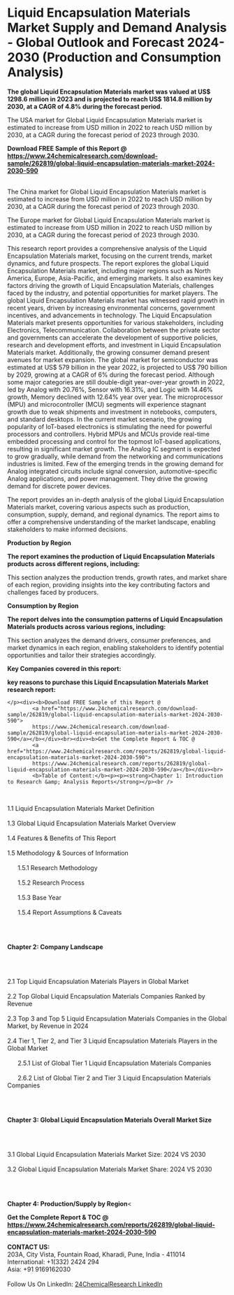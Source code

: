 <h1>Liquid Encapsulation Materials Market Supply and Demand Analysis - Global Outlook and Forecast 2024-2030 (Production and Consumption Analysis)</h1><p><strong>The global Liquid Encapsulation Materials market was valued at US$ 1298.6 million in 2023 and is projected to reach US$ 1814.8 million by 2030, at a CAGR of 4.8% during the forecast period. </strong></p><p>
</p><p>The USA market for Global Liquid Encapsulation Materials market is estimated to increase from USD million in 2022 to reach USD million by 2030, at a CAGR during the forecast period of 2023 through 2030.</p><div><b>Download FREE Sample of this Report @ 
            <a href="https://www.24chemicalresearch.com/download-sample/262819/global-liquid-encapsulation-materials-market-2024-2030-590">
            https://www.24chemicalresearch.com/download-sample/262819/global-liquid-encapsulation-materials-market-2024-2030-590</a></b></div><br><p>
</p><p>The China market for Global Liquid Encapsulation Materials market is estimated to increase from USD million in 2022 to reach USD million by 2030, at a CAGR during the forecast period of 2023 through 2030.</p><p>
</p><p>The Europe market for Global Liquid Encapsulation Materials market is estimated to increase from USD million in 2022 to reach USD million by 2030, at a CAGR during the forecast period of 2023 through 2030.</p><p>
</p><p>This research report provides a comprehensive analysis of the Liquid Encapsulation Materials market, focusing on the current trends, market dynamics, and future prospects. The report explores the global Liquid Encapsulation Materials market, including major regions such as North America, Europe, Asia-Pacific, and emerging markets. It also examines key factors driving the growth of Liquid Encapsulation Materials, challenges faced by the industry, and potential opportunities for market players. The global Liquid Encapsulation Materials market has witnessed rapid growth in recent years, driven by increasing environmental concerns, government incentives, and advancements in technology. The Liquid Encapsulation Materials market presents opportunities for various stakeholders, including Electronics, Telecommunication. Collaboration between the private sector and governments can accelerate the development of supportive policies, research and development efforts, and investment in Liquid Encapsulation Materials market. Additionally, the growing consumer demand present avenues for market expansion. The global market for semiconductor was estimated at US$ 579 billion in the year 2022, is projected to US$ 790 billion by 2029, growing at a CAGR of 6% during the forecast period. Although some major categories are still double-digit year-over-year growth in 2022, led by Analog with 20.76%, Sensor with 16.31%, and Logic with 14.46% growth, Memory declined with 12.64% year over year. The microprocessor (MPU) and microcontroller (MCU) segments will experience stagnant growth due to weak shipments and investment in notebooks, computers, and standard desktops. In the current market scenario, the growing popularity of IoT-based electronics is stimulating the need for powerful processors and controllers. Hybrid MPUs and MCUs provide real-time embedded processing and control for the topmost IoT-based applications, resulting in significant market growth. The Analog IC segment is expected to grow gradually, while demand from the networking and communications industries is limited. Few of the emerging trends in the growing demand for Analog integrated circuits include signal conversion, automotive-specific Analog applications, and power management. They drive the growing demand for discrete power devices.</p><p>
</p><p>The report provides an in-depth analysis of the global Liquid Encapsulation Materials market, covering various aspects such as production, consumption, supply, demand, and regional dynamics. The report aims to offer a comprehensive understanding of the market landscape, enabling stakeholders to make informed decisions.</p><p>
</p><p><strong>Production by Region</strong></p><p>
</p><p><strong>The report examines the production of Liquid Encapsulation Materials products across different regions, including:</strong></p><p>
</p><p>
</p><p>This section analyzes the production trends, growth rates, and market share of each region, providing insights into the key contributing factors and challenges faced by producers.</p><p>
</p><p><strong>Consumption by Region</strong></p><p>
</p><p><strong>The report delves into the consumption patterns of Liquid Encapsulation Materials products across various regions, including:</strong></p><p>
</p><p>
</p><p>This section analyzes the demand drivers, consumer preferences, and market dynamics in each region, enabling stakeholders to identify potential opportunities and tailor their strategies accordingly.</p><p>
<strong>Key Companies covered in this report:</strong></p><p>
</p><p>
</p><p><strong>key reasons to purchase this Liquid Encapsulation Materials Market research report:</strong></p><p>

	</p><div><b>Download FREE Sample of this Report @ 
            <a href="https://www.24chemicalresearch.com/download-sample/262819/global-liquid-encapsulation-materials-market-2024-2030-590">
            https://www.24chemicalresearch.com/download-sample/262819/global-liquid-encapsulation-materials-market-2024-2030-590</a></b></div><br><div><b>Get the Complete Report & TOC @ 
            <a href="https://www.24chemicalresearch.com/reports/262819/global-liquid-encapsulation-materials-market-2024-2030-590">
            https://www.24chemicalresearch.com/reports/262819/global-liquid-encapsulation-materials-market-2024-2030-590</a></b></div><br>
            <b>Table of Content:</b><p><p><strong>Chapter 1: Introduction to Research &amp; Analysis Reports</strong></p><br />
<br />
<p>1.1 Liquid Encapsulation Materials Market Definition<br /><br />
1.3 Global Liquid Encapsulation Materials Market Overview<br /><br />
1.4 Features &amp; Benefits of This Report<br /><br />
1.5 Methodology &amp; Sources of Information<br /><br />
&nbsp;&nbsp;&nbsp;&nbsp;&nbsp; 1.5.1 Research Methodology<br /><br />
&nbsp;&nbsp;&nbsp;&nbsp;&nbsp; 1.5.2 Research Process<br /><br />
&nbsp;&nbsp;&nbsp;&nbsp;&nbsp; 1.5.3 Base Year<br /><br />
&nbsp;&nbsp;&nbsp;&nbsp;&nbsp; 1.5.4 Report Assumptions &amp; Caveats</p><br />
<br />
<p><strong>Chapter 2: Company Landscape</strong></p><br />
<br />
<p>2.1 Top Liquid Encapsulation Materials Players in Global Market<br /><br />
2.2 Top Global Liquid Encapsulation Materials Companies Ranked by Revenue<br /><br />
2.3 Top 3 and Top 5 Liquid Encapsulation Materials Companies in the Global Market, by Revenue in 2024<br /><br />
2.4 Tier 1, Tier 2, and Tier 3 Liquid Encapsulation Materials Players in the Global Market<br /><br />
&nbsp;&nbsp;&nbsp;&nbsp;&nbsp; 2.5.1 List of Global Tier 1 Liquid Encapsulation Materials Companies<br /><br />
&nbsp;&nbsp;&nbsp;&nbsp;&nbsp; 2.6.2 List of Global Tier 2 and Tier 3 Liquid Encapsulation Materials Companies</p><br />
<br />
<p><strong>Chapter 3: Global Liquid Encapsulation Materials Overall Market Size</strong></p><br />
<br />
<p>3.1 Global Liquid Encapsulation Materials Market Size: 2024 VS 2030<br /><br />
3.2 Global Liquid Encapsulation Materials Market Share: 2024 VS 2030</p><br />
<br />
<p><strong>Chapter 4: Production/Supply by Region</strong><</p><div><b>Get the Complete Report & TOC @ 
            <a href="https://www.24chemicalresearch.com/reports/262819/global-liquid-encapsulation-materials-market-2024-2030-590">
            https://www.24chemicalresearch.com/reports/262819/global-liquid-encapsulation-materials-market-2024-2030-590</a></b></div><br><b>CONTACT US:</b><br>
            203A, City Vista, Fountain Road, Kharadi, Pune, India - 411014<br>
            International: +1(332) 2424 294<br>
            Asia: +91 9169162030 <br><br>
            Follow Us On LinkedIn: <a href="https://www.linkedin.com/company/24chemicalresearch/">24ChemicalResearch LinkedIn</a>